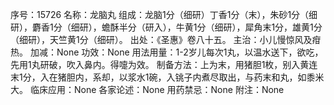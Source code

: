 序号：15726
名称：龙脑丸
组成：龙脑1分（细研）丁香1分（末），朱砂1分（细研），麝香1分（细研），蟾酥半分（研入），牛黄1分（细研），犀角末1分，雄黄1分（细研），天竺黄1分（细研）。
出处：《圣惠》卷八十五。
主治：小儿慢惊风及疳热。
加减：None
功效：None
用法用量：1-2岁儿每次1丸，以温水送下，欲吃，先用1丸研破，吹入鼻内。得嚏为效。
制备方法：上为末，用猪胆1枚，别入黄连末1分，入在猪胆内，系却，以浆水1碗，入铫子内煮尽取出，与药末和丸，如黍米大。
临床应用：None
各家论述：None
用药禁忌：None
附注：None
